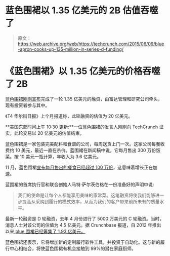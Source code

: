 # 蓝色围裙以 1.35 亿美元的 2B 估值吞噬了 

> 原文：<https://web.archive.org/web/https://techcrunch.com/2015/06/09/blue-apron-cooks-up-135-million-in-series-d-funding/>

# 《蓝色围裙》以 1.35 亿美元的价格吞噬了 2B

[蓝色围裙](https://web.archive.org/web/20221205173005/https://beta.techcrunch.com/tag/blue-apron/)[刚刚宣布](https://web.archive.org/web/20221205173005/http://www.wboy.com/story/29274206/blue-apron-announces-135-million-in-new-funding-led-by-fidelity-investments)完成了一轮 1.35 亿美元的融资，由富达管理和研究公司牵头，现有投资者参与其中。

《T4 华尔街日报》上个月报道称，此轮融资的估值为 20 亿美元。

**美国东部时间上午 10:30 更新:**一位蓝色围裙的发言人刚刚向 TechCrunch 证实，此轮交易以 20 亿美元的估值结束。

蓝色围裙是一家包装完美配料和食谱的公司，每周送货上门一次。这家公司每餐收费约 10 美元，最近一直在杀价。蓝围裙在新闻稿中说，它每月售出 300 万份饭菜。按 10 美元一瓶计算，年收入为 3.6 亿美元。

11 月，蓝色围裙[宣布每月售出的餐食已经超过 100 万份](https://web.archive.org/web/20221205173005/https://beta.techcrunch.com/2014/11/12/blue-apron-blows-past-1-million-meals-sold-each-month-looks-to-ecommerce/)，这意味着增长正在加速。

蓝围裙的首席执行官和联合创始人马特·萨尔茨伯格在一份准备好的声明中说:

> 我们的使命是让每个人都能享用美味的家常菜。这笔融资将使我们能够进一步提高从采购到履行的模式效率，从而为我们的客户带来前所未有的质量水平。

最新一轮融资是 D 轮融资，去年 4 月份进行了 5000 万美元的 C 轮融资。当时，消息人士对该公司的估值为 4.5 亿美元。据 Crunchbase 报道，自 2012 年推出以来,[blue 围裙已经筹集了 1.93 亿美元。](https://web.archive.org/web/20221205173005/https://www.crunchbase.com/organization/blue-apron)

蓝色围裙还表示，它将增加新的定制履行软件工具，并投资于自动化。这与新的履行中心相结合，将使蓝色围裙有机会接触到 99%的潜在家庭厨师。
